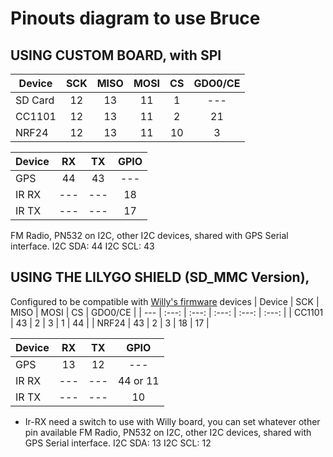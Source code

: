 # Pinouts diagram to use Bruce

## USING CUSTOM BOARD, with SPI
| Device  | SCK   | MISO  | MOSI  | CS    | GDO0/CE   |
| ---     | :---: | :---: | :---: | :---: | :---:     |
| SD Card | 12    | 13    | 11    | 1     | ---       |
| CC1101  | 12    | 13    | 11    | 2     | 21        |
| NRF24   | 12    | 13    | 11    | 10    | 3         |

| Device  | RX    | TX    | GPIO  |
| ---     | :---: | :---: | :---: |
| GPS     | 44    | 43    | ---   |
| IR RX   |  ---  | ---   | 18    |
| IR TX   |  ---  | ---   | 17     |

FM Radio, PN532 on I2C, other I2C devices, shared with GPS Serial interface.
I2C SDA: 44
I2C SCL: 43


## USING THE LILYGO SHIELD (SD_MMC Version),
Configured to be compatible with [Willy's firmware](https://willy-firmware.com/) devices
| Device  | SCK   | MISO  | MOSI  | CS    | GDO0/CE   |
| ---     | :---: | :---: | :---: | :---: | :---:     |
| CC1101  | 43    | 2     | 3     | 1     | 44        |
| NRF24   | 43    | 2     | 3     | 18    | 17        |

| Device  | RX    | TX    | GPIO  |
| ---     | :---: | :---: | :---: |
| GPS     | 13    | 12    | ---   |
| IR RX   |  ---  | ---   | 44 or 11    |
| IR TX   |  ---  | ---   | 10    |

* Ir-RX need a switch to use with Willy board, you can set whatever other pin available
FM Radio, PN532 on I2C, other I2C devices, shared with GPS Serial interface.
I2C SDA: 13
I2C SCL: 12
